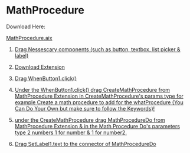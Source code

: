# MathProcedure

Download Here:

<a href="https://github.com/bextdev797/MathProcedure/raw/main/MathProcedure.aix">MathProcedure.aix

1. Drag Nessescary components (such as button, textbox, list picker & label)
   
2. Download Extension

3. Drag WhenButton1.click()

4. Under the WhenButton1.click() drag CreateMathProcedure from MathProcedure Extension in CreateMathProcedure's params type for example Create a math procedure to add for the whatProcedure (You Can Do Your Own but make sure to follow the Keywords)!

5. under the CreateMathProcedure drag MathProcedureDo from MathProcedure Extension & in the Math Procedure Do's parameters type 2 numbers 1 for number & 1 for number2.

6. Drag SetLabel1.text to the connector of MathProcedureDo
